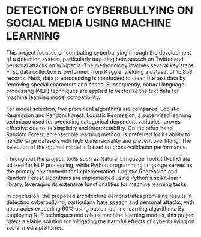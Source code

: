 # DETECTION OF CYBERBULLYING ON SOCIAL MEDIA USING MACHINE LEARNING

This project focuses on combating cyberbullying through the development of a detection system, particularly targeting hate speech on Twitter and personal attacks on Wikipedia. The methodology involves several key steps. First, data collection is performed from Kaggle, yielding a dataset of 16,858 records. Next, data preprocessing is conducted to clean the text data by removing special characters and cases. Subsequently, natural language processing (NLP) techniques are applied to vectorize the text data for machine learning model compatibility.

For model selection, two prominent algorithms are compared: Logistic Regression and Random Forest. Logistic Regression, a supervised learning technique used for predicting categorical dependent variables, proves effective due to its simplicity and interpretability. On the other hand, Random Forest, an ensemble learning method, is preferred for its ability to handle large datasets with high dimensionality and prevent overfitting. The selection of the optimal model is based on cross-validation performance.

Throughout the project, tools such as Natural Language Toolkit (NLTK) are utilized for NLP processing, while Python programming language serves as the primary environment for implementation. Logistic Regression and Random Forest algorithms are implemented using Python's scikit-learn library, leveraging its extensive functionalities for machine learning tasks.

In conclusion, the proposed architecture demonstrates promising results in detecting cyberbullying, particularly hate speech and personal attacks, with accuracies exceeding 90% using basic machine learning algorithms. By employing NLP techniques and robust machine learning models, this project offers a viable solution for mitigating the harmful effects of cyberbullying on social media platforms.
